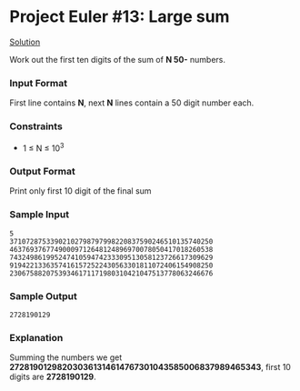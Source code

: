 # Project Euler #13: Large sum

[Solution](https://github.com/zhaohanson1/project_euler_plus/blob/master/013%20-%20Large%20Sum/solution.cpp)

Work out the first ten digits of the sum of **N 50-** numbers.

### Input Format

First line contains **N**, next **N** lines contain a 50 digit number each.

### Constraints
- 1 &le; N &le; 10<sup>3</sup>

### Output Format

Print only first 10 digit of the final sum

### Sample Input

```
5
37107287533902102798797998220837590246510135740250
46376937677490009712648124896970078050417018260538
74324986199524741059474233309513058123726617309629
91942213363574161572522430563301811072406154908250
23067588207539346171171980310421047513778063246676
```

### Sample Output

```
2728190129
```

### Explanation

Summing the numbers we get **272819012982030361314614767301043585006837989465343**, first 10 digits are **2728190129**.
